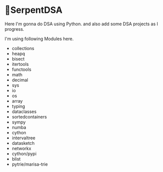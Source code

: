 # 🐍SerpentDSA

Here I'm gonna do DSA using Python. 
and also add some DSA projects as I progress. 


I'm using following Modules here. 

- collections
- heapq
- bisect
- itertools
- functools
- math
- decimal
- sys
- io
- os
- array
- typing
- dataclasses
- sortedcontainers
- sympy
- numba
- cython
- intervaltree
- datasketch
- networkx
- cython/pypi
- blist
- pytrie/marisa-trie



 